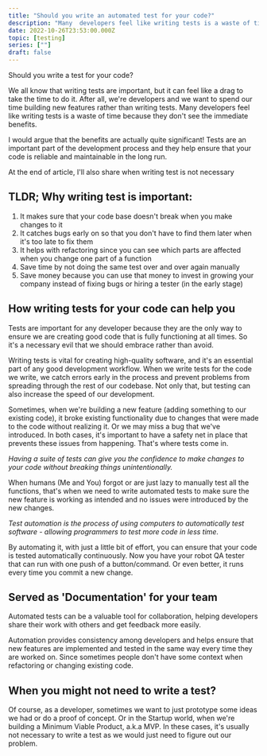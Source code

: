 ```yaml
---
title: "Should you write an automated test for your code?"
description: "Many  developers feel like writing tests is a waste of time because they do not see the immediate benefits. Here is benefits when we write an automated test for our code."
date: 2022-10-26T23:53:00.000Z
topic: [testing]
series: [""]
draft: false
---
```

Should you write a test for your code?

We all know that writing tests are important, but it can feel like a drag to take the time to do it. After all, we're developers and we want to spend our time building new features rather than writing tests. Many  developers feel like writing tests is a waste of time because they don't see the immediate benefits. 

 I would argue that the benefits are actually quite significant! Tests are an important part of the development process and they help ensure that your code is reliable and maintainable in the long run.

At the end of article, I'll also share when writing test is not necessary

## TLDR; Why writing test is important:
1. It makes sure that your code base doesn't break when you make changes to it
2. It catches bugs early on so that you don't have to find them later when it's too late to fix them
3. It helps with refactoring since you can see which parts are affected when you change one part of a function
4. Save time by not doing the same test over and over again manually
5. Save money because you can use that money to invest in growing your company instead of fixing bugs or hiring a tester (in the early stage)

## How writing tests for your code can help you

Tests are important for any developer because they are the only way to ensure we are creating good code that is fully functioning at all times. So it's a necessary evil that we should embrace rather than avoid. 

Writing tests is vital for creating high-quality software, and it's an essential part of any good development workflow. When we write tests for the code we write, we catch errors early in the process and prevent problems from spreading through the rest of our codebase. Not only that, but testing can also increase the speed of our development.

Sometimes, when we're building a new feature (adding something to our existing code), it broke existing functionality due to changes that were made to the code without realizing it. Or we may miss a bug that we've introduced. In both cases, it's important to have a safety net in place that prevents these issues from happening. That's where tests come in.

*Having a suite of tests can give you the confidence to make changes to your code without breaking things unintentionally.*

When humans (Me and You) forgot or are just lazy to manually test all the functions, that's when we need to write automated tests to make sure the new feature is working as intended and no issues were introduced by the new changes. 

*Test automation is the process of using computers to automatically test software - allowing programmers to test more code in less time.*

By automating it, with just a little bit of effort, you can ensure that your code is tested automatically continuously. Now you have your robot QA tester that can run with one push of a button/command. Or even better, it runs every time you commit a new change.

## Served as 'Documentation' for your team
Automated tests can be a valuable tool for collaboration, helping developers share their work with others and get feedback more easily.

Automation provides consistency among developers and helps ensure that new features are implemented and tested in the same way every time they are worked on. Since sometimes people don't have some context when refactoring or changing existing code.

## When you might not need to write a test?

Of course, as a developer, sometimes we want to just prototype some ideas we had or do a proof of concept. Or in the Startup world, when we're building a Minimum Viable Product, a.k.a MVP.  In these cases, it's usually not necessary to write a test as we would just need to figure out our problem.



